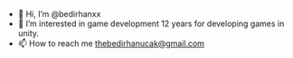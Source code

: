 - 👋 Hi, I’m @bedirhanxx
- 👀 I’m interested in game development 12 years for developing games in unity.
- 📫 How to reach me thebedirhanucak@gmail.com
